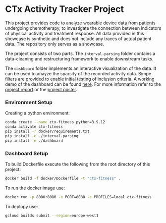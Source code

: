 # CTx Activity Tracker Project

This project provides code to analyze wearable device data from patients undergoing chemotherapy,
to investigate the connection between indicators of physical activity and treatment response.
All data provided in this showcase is synthetic and does not include any traces of actual patient data.
The repository only serves as a showcase.

The project consists of two parts.
The `interval-parsing` folder contains a data-cleaning and restructuring framework to enable downstream tasks.

The `dashboard` folder implements an interactive visualization of the data.
It can be used to anayze the sparsity of the recorded activity data.
Simpe filters are provided to enable initial testing of inclusion criteria.
A working demo of the dashboard can be found [here](https://ctx-health-tracker-showcase-578841960356.europe-west1.run.app/).
For more information refer to the [project report](./documentation/project-report.pdf) or the [project poster](./documentation/project-poster.pdf).

### Environment Setup

Creating a python environment:

```sh
conda create --name ctx-fitness python=3.9.12
conda activate ctx-fitness
pip install -r docker/requirements.txt
pip install -e ./interval-parsing
pip install -e ./dashboard
```

### Dashboard Setup

To build Dockerfile execute the following from the root directory of this project:

```sh
docker build -f docker/Dockerfile -t "ctx-fitness" .
```

To run the docker image use:
```sh
docker run -p 8080:8080 -e PORT=8080 -e PROFILES=local ctx-fitness
```

To deplopy use:

```sh
gcloud builds submit --region=europe-west1
```
